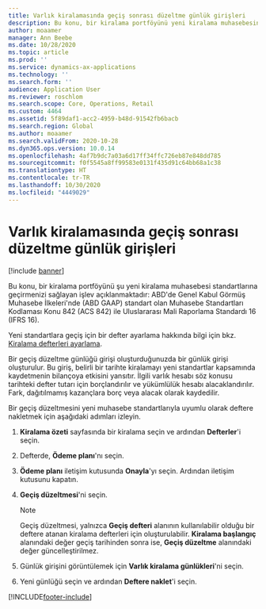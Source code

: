 ```yaml
---
title: Varlık kiralamasında geçiş sonrası düzeltme günlük girişleri
description: Bu konu, bir kiralama portföyünü yeni kiralama muhasebesini standartlarına, Muhasabe Standartları Kodlaması Konu 842 (ASC 842) ve Uluslararası Mali Raporlama Standardı 16 (IFRS 16) geçirmenizi sağlayan işlevi açıklamaktadır.
author: moaamer
manager: Ann Beebe
ms.date: 10/28/2020
ms.topic: article
ms.prod: ''
ms.service: dynamics-ax-applications
ms.technology: ''
ms.search.form: ''
audience: Application User
ms.reviewer: roschlom
ms.search.scope: Core, Operations, Retail
ms.custom: 4464
ms.assetid: 5f89daf1-acc2-4959-b48d-91542fb6bacb
ms.search.region: Global
ms.author: moaamer
ms.search.validFrom: 2020-10-28
ms.dyn365.ops.version: 10.0.14
ms.openlocfilehash: 4af7b9dc7a03a6d17ff34ffc726eb87e848dd785
ms.sourcegitcommit: f0f5545a8ff99583e0131f435d91c64bb68a1c38
ms.translationtype: HT
ms.contentlocale: tr-TR
ms.lasthandoff: 10/30/2020
ms.locfileid: "4449029"
---
```

# <a name="post-transition-adjustment-journal-entries-in-asset-leasing"></a>Varlık kiralamasında geçiş sonrası düzeltme günlük girişleri

[!include [banner](../includes/banner.md)]

Bu konu, bir kiralama portföyünü şu yeni kiralama muhasebesi standartlarına geçirmenizi sağlayan işlev açıklanmaktadır: ABD'de Genel Kabul Görmüş Muhasebe İlkeleri'nde (ABD GAAP) standart olan Muhasebe Standartları Kodlaması Konu 842 (ACS 842) ile Uluslararası Mali Raporlama Standardı 16 (IFRS 16).

Yeni standartlara geçiş için bir defter ayarlama hakkında bilgi için bkz. [Kiralama defterleri ayarlama](set-up-lease-books.md).

Bir geçiş düzeltme günlüğü girişi oluşturduğunuzda bir günlük girişi oluşturulur. Bu giriş, belirli bir tarihte kiralamayı yeni standartlar kapsamında kaydetmenin bilançoya etkisini yansıtır. İlgili varlık hesabı söz konusu tarihteki defter tutarı için borçlandırılır ve yükümlülük hesabı alacaklandırılır. Fark, dağıtılmamış kazançlara borç veya alacak olarak kaydedilir.

Bir geçiş düzeltmesini yeni muhasebe standartlarıyla uyumlu olarak deftere nakletmek için aşağıdaki adımları izleyin.

1. **Kiralama özeti** sayfasında bir kiralama seçin ve ardından **Defterler**'i seçin.
2. Defterde, **Ödeme planı**'nı seçin.
3. **Ödeme planı** iletişim kutusunda **Onayla**'yı seçin. Ardından iletişim kutusunu kapatın.
4. **Geçiş düzeltmesi**'ni seçin.

    > [!NOTE]
    > Geçiş düzeltmesi, yalnızca **Geçiş defteri** alanının kullanılabilir olduğu bir deftere atanan kiralama defterleri için oluşturulabilir. **Kiralama başlangıç** alanındaki değer geçiş tarihinden sonra ise, **Geçiş düzeltme** alanındaki değer güncelleştirilmez.

5. Günlük girişini görüntülemek için **Varlık kiralama günlükleri**'ni seçin.
6. Yeni günlüğü seçin ve ardından **Deftere naklet**'i seçin.


[!INCLUDE[footer-include](../../includes/footer-banner.md)]
